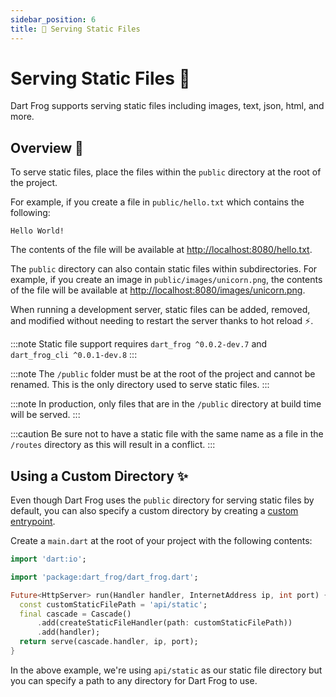 ```yaml
---
sidebar_position: 6
title: 📁 Serving Static Files
---
```


# Serving Static Files 📁

Dart Frog supports serving static files including images, text, json, html, and more.

## Overview 🚀

To serve static files, place the files within the `public` directory at the root of the project.

For example, if you create a file in `public/hello.txt` which contains the following:

```
Hello World!
```

The contents of the file will be available at [http://localhost:8080/hello.txt](http://localhost:8080/hello.txt).

The `public` directory can also contain static files within subdirectories. For example, if you create an image in `public/images/unicorn.png`, the contents of the file will be available at [http://localhost:8080/images/unicorn.png](http://localhost:8080/images/unicorn.png).

When running a development server, static files can be added, removed, and modified without needing to restart the server thanks to hot reload ⚡️.

:::note
Static file support requires `dart_frog ^0.0.2-dev.7` and `dart_frog_cli ^0.0.1-dev.8`
:::

:::note
The `/public` folder must be at the root of the project and cannot be renamed. This is the only directory used to serve static files.
:::

:::note
In production, only files that are in the `/public` directory at build time will be served.
:::

:::caution
Be sure not to have a static file with the same name as a file in the `/routes` directory as this will result in a conflict.
:::

## Using a Custom Directory ✨

Even though Dart Frog uses the `public` directory for serving static files by default, you can also specify a custom directory by creating a [custom entrypoint](/docs/advanced/custom_entrypoint).

Create a `main.dart` at the root of your project with the following contents:

```dart
import 'dart:io';

import 'package:dart_frog/dart_frog.dart';

Future<HttpServer> run(Handler handler, InternetAddress ip, int port) {
  const customStaticFilePath = 'api/static';
  final cascade = Cascade()
      .add(createStaticFileHandler(path: customStaticFilePath))
      .add(handler);
  return serve(cascade.handler, ip, port);
}
```

In the above example, we're using `api/static` as our static file directory but you can specify a path to any directory for Dart Frog to use.
